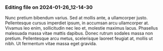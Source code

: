 

### Editing file on 2024-01-26_12-14-30

Nunc pretium bibendum varius. Sed at mollis ante, a ullamcorper justo. Pellentesque cursus imperdiet ipsum, in accumsan arcu ullamcorper at. Vivamus leo enim, sollicitudin nec leo et, molestie maximus lacus. Phasellus malesuada massa vitae mattis dapibus. Donec rutrum sodales massa non pretium. Pellentesque arcu metus, scelerisque laoreet feugiat at, mollis ut nibh. Ut fermentum vitae massa eget gravida.


